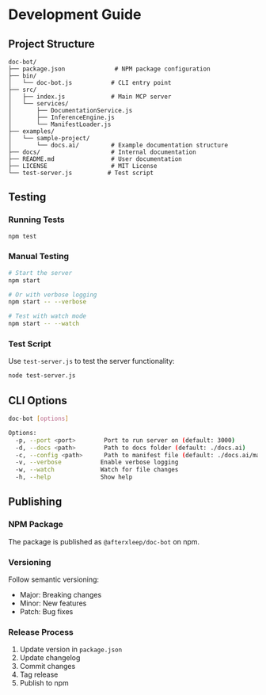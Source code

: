 # Development Guide

## Project Structure

```
doc-bot/
├── package.json              # NPM package configuration
├── bin/
│   └── doc-bot.js           # CLI entry point
├── src/
│   ├── index.js             # Main MCP server
│   └── services/
│       ├── DocumentationService.js
│       ├── InferenceEngine.js
│       └── ManifestLoader.js
├── examples/
│   └── sample-project/
│       └── docs.ai/         # Example documentation structure
├── docs/                    # Internal documentation
├── README.md                # User documentation
├── LICENSE                  # MIT License
└── test-server.js          # Test script
```

## Testing

### Running Tests
```bash
npm test
```

### Manual Testing
```bash
# Start the server
npm start

# Or with verbose logging
npm start -- --verbose

# Test with watch mode
npm start -- --watch
```

### Test Script
Use `test-server.js` to test the server functionality:
```bash
node test-server.js
```

## CLI Options

```bash
doc-bot [options]

Options:
  -p, --port <port>        Port to run server on (default: 3000)
  -d, --docs <path>        Path to docs folder (default: ./docs.ai)
  -c, --config <path>      Path to manifest file (default: ./docs.ai/manifest.json)
  -v, --verbose           Enable verbose logging
  -w, --watch             Watch for file changes
  -h, --help              Show help
```

## Publishing

### NPM Package
The package is published as `@afterxleep/doc-bot` on npm.

### Versioning
Follow semantic versioning:
- Major: Breaking changes
- Minor: New features
- Patch: Bug fixes

### Release Process
1. Update version in `package.json`
2. Update changelog
3. Commit changes
4. Tag release
5. Publish to npm